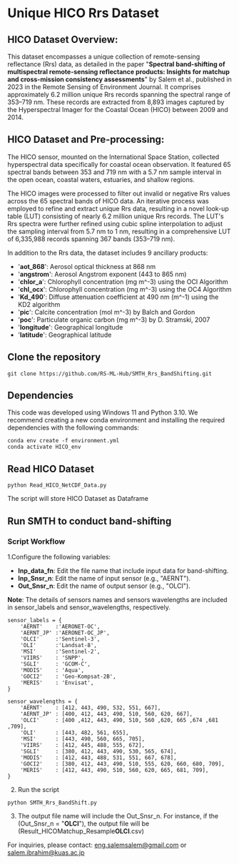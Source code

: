 # Unique HICO Rrs Dataset

  ## HICO Dataset Overview:
This dataset encompasses a unique collection of remote-sensing reflectance (Rrs) data, as detailed in the paper "**Spectral band-shifting of multispectral remote-sensing reflectance products: Insights for matchup and cross-mission consistency assessments**" by Salem et al., published in 2023 in the Remote Sensing of Environment Journal. It comprises approximately 6.2 million unique Rrs records spanning the spectral range of 353–719 nm. These records are extracted from 8,893 images captured by the Hyperspectral Imager for the Coastal Ocean (HICO) between 2009 and 2014.

  ## HICO Dataset and Pre-processing:
The HICO sensor, mounted on the International Space Station, collected hyperspectral data specifically for coastal ocean observation. It featured 65 spectral bands between 353 and 719 nm with a 5.7 nm sample interval in the open ocean, coastal waters, estuaries, and shallow regions.

The HICO images were processed to filter out invalid or negative Rrs values across the 65 spectral bands of HICO data. An iterative process was employed to refine and extract unique Rrs data, resulting in a novel look-up table (LUT) consisting of nearly 6.2 million unique Rrs records. The LUT's Rrs spectra were further refined using cubic spline interpolation to adjust the sampling interval from 5.7 nm to 1 nm, resulting in a comprehensive LUT of 6,335,988 records spanning 367 bands (353–719 nm). 

In addition to the Rrs data, the dataset includes 9 ancillary products:

- '**aot_868**': Aerosol optical thickness at 868 nm
- '**angstrom**': Aerosol Angstrom exponent (443 to 865 nm)
- '**chlor_a**': Chlorophyll concentration (mg m^-3) using the OCI Algorithm
- '**chl_ocx**': Chlorophyll concentration (mg m^-3) using the OC4 Algorithm
- '**Kd_490**': Diffuse attenuation coefficient at 490 nm (m^-1) using the KD2 algorithm
- '**pic**': Calcite concentration (mol m^-3) by Balch and Gordon
- '**poc**': Particulate organic carbon (mg m^-3) by D. Stramski, 2007
- '**longitude**': Geographical longitude
- '**latitude**': Geographical latitude

## Clone the repository
```
git clone https://github.com/RS-ML-Hub/SMTH_Rrs_BandShifting.git
```

## Dependencies
This code was developed using Windows 11 and Python 3.10. We recommend creating a new conda environment and installing the required dependencies with the following commands:
```
conda env create -f environment.yml
conda activate HICO_env
```

## Read HICO Dataset
```
python Read_HICO_NetCDF_Data.py
```
The script will store HICO Dataset as Dataframe

## Run SMTH to conduct band-shifting

### Script Workflow
1.Configure the following variables:
- **Inp_data_fn**: Edit the file name that include input data for band-shifting.
- **Inp_Snsr_n**: Edit the name of input sensor (e.g., "AERNT").
- **Out_Snsr_n**: Edit the name of output sensor (e.g., "OLCI").

**Note**: The details of sensors names and sensors wavelengths are included in sensor_labels and sensor_wavelengths, respectively.
```
sensor_labels = {
	'AERNT'    :'AERONET-OC',
	'AERNT_JP' :'AERONET-OC_JP',
	'OLCI'     :'Sentinel-3',
	'OLI'      :'Landsat-8',
	'MSI'      :'Sentinel-2', 
	'VIIRS'    : 'SNPP', 
	'SGLI'     : 'GCOM-C',
	'MODIS'    : 'Aqua',
	'GOCI2'    : 'Geo-Kompsat-2B',
	'MERIS'    : 'Envisat',
}

sensor_wavelengths = {
    'AERNT'    : [412, 443, 490, 532, 551, 667],  
    'AERNT_JP' : [400, 412, 443, 490, 510, 560, 620, 667],  
    'OLCI'     : [400 ,412, 443, 490, 510, 560 ,620, 665 ,674 ,681 ,709],  
    'OLI'      : [443, 482, 561, 655],  
    'MSI'      : [443, 490, 560, 665, 705],
    'VIIRS'    : [412, 445, 488, 555, 672], 
    'SGLI'     : [380, 412, 443, 490, 530, 565, 674],
    'MODIS'    : [412, 443, 488, 531, 551, 667, 678],	
    'GOCI2'    : [380, 412, 443, 490, 510, 555, 620, 660, 680, 709],
    'MERIS'    : [412, 443, 490, 510, 560, 620, 665, 681, 709],
}

```

2. Run the script
```
python SMTH_Rrs_BandShift.py
```

3. The output file name will include the Out_Snsr_n. For instance, if the (Out_Snsr_n = "**OLCI**"), the output file will be (Result_HICOMatchup_Resample**OLCI**.csv)

For inquiries, please contact: eng.salemsalem@gmail.com  or salem.ibrahim@kuas.ac.jp
